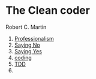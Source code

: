 # The Clean coder
Robert C. Martin

1. [Professionalism](professionalism.md)
2. [Saying No](saying-no.md)
3. [Saying Yes](saying-yes.md)
5. [coding](coding.md)
6. [TDD](TDD.md)
7. 